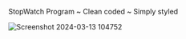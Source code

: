 StopWatch Program ~
Clean coded ~
Simply styled

![Screenshot 2024-03-13 104752](https://github.com/Murreq/StopWatch/assets/148555834/1f2a8b80-ed96-4e93-99fb-3743b5b69afe)
